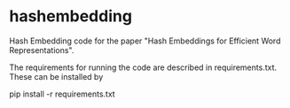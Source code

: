 # hashembedding
Hash Embedding code for the paper "Hash Embeddings for Efficient Word Representations". 

The requirements for running the code are described in requirements.txt. These can be installed by 

pip install -r requirements.txt 
